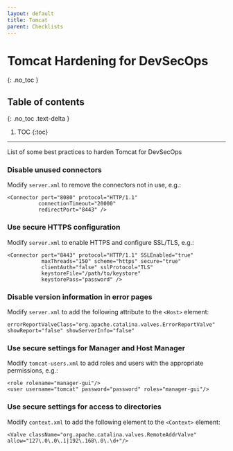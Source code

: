 ```yaml
---
layout: default
title: Tomcat
parent: Checklists
---
```


# Tomcat Hardening for DevSecOps
{: .no_toc }

## Table of contents
{: .no_toc .text-delta }

1. TOC
{:toc}

---

<span class="d-inline-block p-2 mr-1 v-align-middle bg-green-000"></span>List of some best practices to harden Tomcat for DevSecOps


### Disable unused connectors

 Modify `server.xml` to remove the connectors not in use, e.g.:

 ```
 <Connector port="8080" protocol="HTTP/1.1"
           connectionTimeout="20000"
           redirectPort="8443" />
 ```


### Use secure HTTPS configuration

Modify `server.xml` to enable HTTPS and configure SSL/TLS, e.g.:

```
<Connector port="8443" protocol="HTTP/1.1" SSLEnabled="true"
           maxThreads="150" scheme="https" secure="true"
           clientAuth="false" sslProtocol="TLS" 
           keystoreFile="/path/to/keystore"
           keystorePass="password" />
```


### Disable version information in error pages

Modify `server.xml` to add the following attribute to the `<Host>` element:

```
errorReportValveClass="org.apache.catalina.valves.ErrorReportValve" showReport="false" showServerInfo="false"
```


### Use secure settings for Manager and Host Manager

Modify `tomcat-users.xml` to add roles and users with the appropriate permissions, e.g.:


```
<role rolename="manager-gui"/>
<user username="tomcat" password="password" roles="manager-gui"/>
```


### Use secure settings for access to directories

Modify `context.xml` to add the following element to the `<Context>` element:


```
<Valve className="org.apache.catalina.valves.RemoteAddrValve" allow="127\.0\.0\.1|192\.168\.0\.\d+"/>
```


